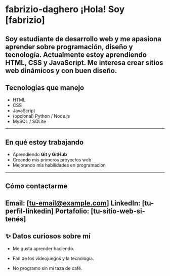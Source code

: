 # fabrizio-daghero ¡Hola! Soy  [fabrizio]
Soy estudiante de desarrollo web y me apasiona aprender sobre
programación, diseño y tecnología.
Actualmente estoy aprendiendo **HTML, CSS y JavaScript**.
Me interesa crear sitios web dinámicos y con buen diseño.
---
## Tecnologías que manejo
- HTML
- CSS
- JavaScript
- (opcional) Python / Node.js
- MySQL / SQLite
---
## En qué estoy trabajando
- Aprendiendo **Git y GitHub**
- Creando mis primeros proyectos web
- Mejorando mis habilidades en programación
---
## Cómo contactarme
Email: [tu-email@example.com]
LinkedIn: [tu-perfil-linkedin]
Portafolio: [tu-sitio-web-si-tenés]
---
## ✨ Datos curiosos sobre mí
- Me gusta aprender haciendo.

- Fan de los videojuegos y la tecnología.
- No programo sin mi taza de café.
